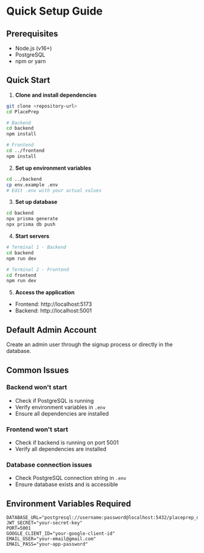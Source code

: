 # Quick Setup Guide

## Prerequisites
- Node.js (v16+)
- PostgreSQL
- npm or yarn

## Quick Start

1. **Clone and install dependencies**
```bash
git clone <repository-url>
cd PlacePrep

# Backend
cd backend
npm install

# Frontend
cd ../frontend
npm install
```

2. **Set up environment variables**
```bash
cd ../backend
cp env.example .env
# Edit .env with your actual values
```

3. **Set up database**
```bash
cd backend
npx prisma generate
npx prisma db push
```

4. **Start servers**
```bash
# Terminal 1 - Backend
cd backend
npm run dev

# Terminal 2 - Frontend
cd frontend
npm run dev
```

5. **Access the application**
- Frontend: http://localhost:5173
- Backend: http://localhost:5001

## Default Admin Account
Create an admin user through the signup process or directly in the database.

## Common Issues

### Backend won't start
- Check if PostgreSQL is running
- Verify environment variables in `.env`
- Ensure all dependencies are installed

### Frontend won't start
- Check if backend is running on port 5001
- Verify all dependencies are installed

### Database connection issues
- Check PostgreSQL connection string in `.env`
- Ensure database exists and is accessible

## Environment Variables Required

```env
DATABASE_URL="postgresql://username:password@localhost:5432/placeprep_db"
JWT_SECRET="your-secret-key"
PORT=5001
GOOGLE_CLIENT_ID="your-google-client-id"
EMAIL_USER="your-email@gmail.com"
EMAIL_PASS="your-app-password"
``` 